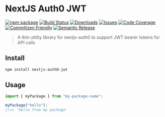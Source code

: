 # NextJS Auth0 JWT

[![npm package][npm-img]][npm-url]
[![Build Status][build-img]][build-url]
[![Downloads][downloads-img]][downloads-url]
[![Issues][issues-img]][issues-url]
[![Code Coverage][codecov-img]][codecov-url]
[![Commitizen Friendly][commitizen-img]][commitizen-url]
[![Semantic Release][semantic-release-img]][semantic-release-url]

> A thin utility library for nextjs-auth0 to support JWT bearer tokens for API calls

## Install

```bash
npm install nextjs-auth0-jwt
```

## Usage

```ts
import { myPackage } from "my-package-name";

myPackage("hello");
//=> 'hello from my package'
```

[build-img]: https://github.com/wolfleader101/nextjs-auth0-jwt/actions/workflows/release.yml/badge.svg
[build-url]: https://github.com/wolfleader101/nextjs-auth0-jwt/actions/workflows/release.yml
[downloads-img]: https://img.shields.io/npm/dt/typescript-npm-package-template
[downloads-url]: https://www.npmtrends.com/typescript-npm-package-template
[npm-img]: https://img.shields.io/npm/v/typescript-npm-package-template
[npm-url]: https://www.npmjs.com/package/typescript-npm-package-template
[issues-img]: https://img.shields.io/github/issues/wolfleader101/nextjs-auth0-jwt
[issues-url]: https://github.com/wolfleader101/nextjs-auth0-jwt/issues
[codecov-img]: https://codecov.io/gh/wolfleader101/nextjs-auth0-jwt/branch/main/graph/badge.svg
[codecov-url]: https://codecov.io/gh/wolfleader101/nextjs-auth0-jwt
[semantic-release-img]: https://img.shields.io/badge/%20%20%F0%9F%93%A6%F0%9F%9A%80-semantic--release-e10079.svg
[semantic-release-url]: https://github.com/semantic-release/semantic-release
[commitizen-img]: https://img.shields.io/badge/commitizen-friendly-brightgreen.svg
[commitizen-url]: http://commitizen.github.io/cz-cli/
